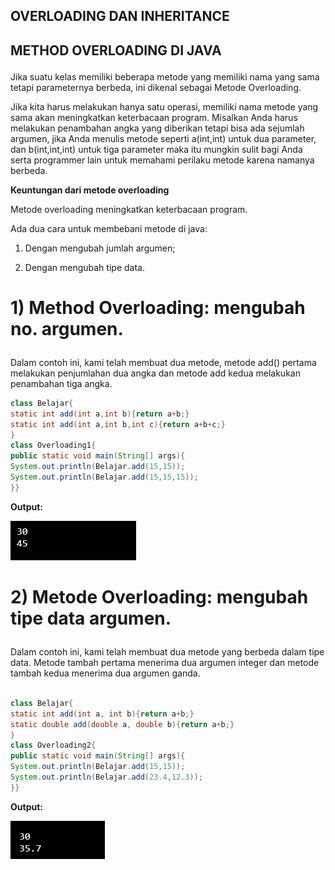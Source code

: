 ## OVERLOADING DAN INHERITANCE </p>
## METHOD OVERLOADING DI JAVA </p>
Jika suatu kelas memiliki beberapa metode yang memiliki nama yang sama tetapi parameternya berbeda, ini dikenal sebagai Metode Overloading. </p>
Jika kita harus melakukan hanya satu operasi, memiliki nama metode yang sama akan meningkatkan keterbacaan program. Misalkan Anda harus melakukan penambahan angka yang diberikan tetapi bisa ada sejumlah argumen, jika Anda menulis metode seperti a(int,int) untuk dua parameter, dan b(int,int,int) untuk tiga parameter maka itu mungkin sulit bagi Anda serta programmer lain untuk memahami perilaku metode karena namanya berbeda. </p>

<b> Keuntungan dari metode overloading </b></p>
Metode overloading meningkatkan keterbacaan program. <p>
Ada dua cara untuk membebani metode di java: </p>
1. Dengan mengubah jumlah argumen; </p>
2. Dengan mengubah tipe data. </p>

# 1) Method Overloading: mengubah no. argumen. </p>
Dalam contoh ini, kami telah membuat dua metode, metode add() pertama melakukan penjumlahan dua angka dan metode add kedua melakukan penambahan tiga angka. </p>

```java
class Belajar{  
static int add(int a,int b){return a+b;}  
static int add(int a,int b,int c){return a+b+c;}  
}  
class Overloading1{  
public static void main(String[] args){  
System.out.println(Belajar.add(15,15));  
System.out.println(Belajar.add(15,15,15));  
}}  

```
</p>

<b> Output: </b></p>

![Output](screenshot/output1.png)</p>

# 2) Metode Overloading: mengubah tipe data argumen. </p>
Dalam contoh ini, kami telah membuat dua metode yang berbeda dalam tipe data. Metode tambah pertama menerima dua argumen integer dan metode tambah kedua menerima dua argumen ganda. </p>

```java

class Belajar{  
static int add(int a, int b){return a+b;}  
static double add(double a, double b){return a+b;}  
}  
class Overloading2{  
public static void main(String[] args){  
System.out.println(Belajar.add(15,15));  
System.out.println(Belajar.add(23.4,12.3));  
}}  

```
</p>
<b> Output: </b></p>

![Output2](screenshot/output2.png)</p>


